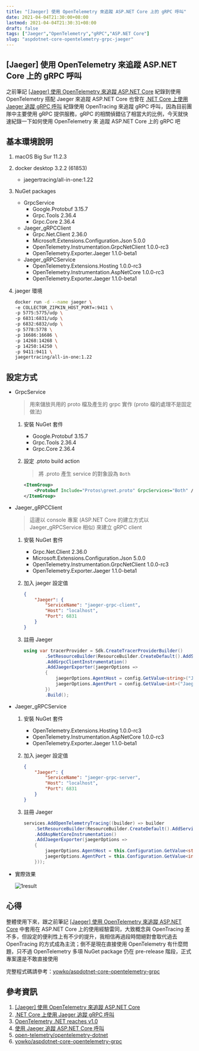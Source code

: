 ```yaml
---
title: "[Jaeger] 使用 OpenTelemetry 來追蹤 ASP.NET Core 上的 gRPC 呼叫"
date: 2021-04-04T21:30:00+08:00
lastmod: 2021-04-04T21:30:31+08:00
draft: false
tags: ["Jaeger","OpenTelemetry","gRPC","ASP.NET Core"]
slug: "aspdotnet-core-opentelemetry-grpc-jaeger"
---
```


## [Jaeger] 使用 OpenTelemetry 來追蹤 ASP.NET Core 上的 gRPC 呼叫

之前筆記 [[Jaeger] 使用 OpenTelemetry 來追蹤 ASP.NET Core](/aspdotnet-core-opentelemetry-jaeger) 紀錄到使用 OpenTelemetry 搭配 Jaeger 來追蹤 ASP.NET Core 也曾在 [.NET Core 上使用 Jaeger 追蹤 gRPC 呼叫](/dotnet-core-jaeger-grpc/) 紀錄使用 OpenTracing 來追蹤 gRPC 呼叫，因為目前團隊中主要使用 gRPC 提供服務，gRPC 的相關偵錯佔了相當大的比例，今天就快速紀錄一下如何使用 OpenTelemetry 來 追蹤 ASP.NET Core 上的 gRPC 吧

## 基本環境說明

1. macOS Big Sur 11.2.3
2. docker desktop 3.2.2 (61853)

    - jaegertracing/all-in-one:1.22

3. NuGet packages
    - GrpcService
        - Google.Protobuf 3.15.7
        - Grpc.Tools 2.36.4
        - Grpc.Core 2.36.4
    - Jaeger_gRPCClient
        - Grpc.Net.Client 2.36.0
        - Microsoft.Extensions.Configuration.Json 5.0.0
        - OpenTelemetry.Instrumentation.GrpcNetClient 1.0.0-rc3
        - OpenTelemetry.Exporter.Jaeger 1.1.0-beta1
    - Jaeger_gRPCService
        - OpenTelemetry.Extensions.Hosting 1.0.0-rc3
        - OpenTelemetry.Instrumentation.AspNetCore 1.0.0-rc3
        - OpenTelemetry.Exporter.Jaeger 1.1.0-beta1

4. jaeger 環境

    ```bash
    docker run -d --name jaeger \
    -e COLLECTOR_ZIPKIN_HOST_PORT=:9411 \
    -p 5775:5775/udp \
    -p 6831:6831/udp \
    -p 6832:6832/udp \
    -p 5778:5778 \
    -p 16686:16686 \
    -p 14268:14268 \
    -p 14250:14250 \
    -p 9411:9411 \
    jaegertracing/all-in-one:1.22
    ```

## 設定方式

- GrpcService

    > 用來儲放共用的 proto 檔及產生的 grpc 實作 (proto 檔的處理不是固定做法)

    1. 安裝 NuGet 套件

        - Google.Protobuf 3.15.7
        - Grpc.Tools 2.36.4
        - Grpc.Core 2.36.4

    2. 設定 .ptoto build action

        > 將 .proto 產生 service 的對象設為 `Both`

        ```xml
        <ItemGroup>
            <Protobuf Include="Protos\greet.proto" GrpcServices="Both" />
        </ItemGroup>
        ```

- Jaeger_gRPCClient

    > 這邊以 console 專案 (ASP.NET Core 的建立方式以 Jaeger_gRPCService 相似) 來建立 gRPC client

    1. 安裝 NuGet 套件

        - Grpc.Net.Client 2.36.0
        - Microsoft.Extensions.Configuration.Json 5.0.0
        - OpenTelemetry.Instrumentation.GrpcNetClient 1.0.0-rc3
        - OpenTelemetry.Exporter.Jaeger 1.1.0-beta1

    2. 加入 jaeger 設定值

        ```json
        {
            "Jaeger": {
                "ServiceName": "jaeger-grpc-client",
                "Host": "localhost",
                "Port": 6831
            }
        }
        ```

    3. 註冊 Jaeger

        ```cs
        using var tracerProvider = Sdk.CreateTracerProviderBuilder()
                .SetResourceBuilder(ResourceBuilder.CreateDefault().AddService(config.GetValue<string>("Jaeger:ServiceName")))
                .AddGrpcClientInstrumentation()
                .AddJaegerExporter(jaegerOptions =>
                {
                    jaegerOptions.AgentHost = config.GetValue<string>("Jaeger:Host");
                    jaegerOptions.AgentPort = config.GetValue<int>("Jaeger:Port");
                })
                .Build();
        ```

- Jaeger_gRPCService

    1. 安裝 NuGet 套件

        - OpenTelemetry.Extensions.Hosting 1.0.0-rc3
        - OpenTelemetry.Instrumentation.AspNetCore 1.0.0-rc3
        - OpenTelemetry.Exporter.Jaeger 1.1.0-beta1

    2. 加入 jaeger 設定值

        ```json
        {
            "Jaeger": {
                "ServiceName": "jaeger-grpc-server",
                "Host": "localhost",
                "Port": 6831
            }
        }
        ```

    3. 註冊 Jaeger

        ```cs
        services.AddOpenTelemetryTracing((builder) => builder
            .SetResourceBuilder(ResourceBuilder.CreateDefault().AddService(this.Configuration.GetValue<string>("Jaeger:ServiceName")))
            .AddAspNetCoreInstrumentation()
            .AddJaegerExporter(jaegerOptions =>
            {
                jaegerOptions.AgentHost = this.Configuration.GetValue<string>("Jaeger:Host");
                jaegerOptions.AgentPort = this.Configuration.GetValue<int>("Jaeger:Port");
            }));
        ```

- 實際效果

    ![1result](https://user-images.githubusercontent.com/3851540/113480430-bf5e5d00-94c6-11eb-8346-827c667b7a7b.png)

## 心得

整體使用下來，跟之前筆記 [[Jaeger] 使用 OpenTelemetry 來追蹤 ASP.NET Core](/aspdotnet-core-opentelemetry-jaeger) 中套用在 ASP.NET Core 上的使用經驗雷同，大致概念與 OpenTracing 差不多，但設定的便利性上有不少的提升，我相信再過段時間絕對會取代過去 OpenTracing 的方式成為主流；倒不是現在直接使用 OpenTelemetry 有什麼問題，只不過 OpenTelemetry 多項 NuGet package 仍在 pre-release 階段，正式專案還是不敢直接使用

完整程式碼請參考：[yowko/aspdotnet-core-opentelemetry-grpc](https://github.com/yowko/aspdotnet-core-opentelemetry-grpc)

## 參考資訊

1. [[Jaeger] 使用 OpenTelemetry 來追蹤 ASP.NET Core](/aspdotnet-core-opentelemetry-jaeger)
2. [.NET Core 上使用 Jaeger 追蹤 gRPC 呼叫](/dotnet-core-jaeger-grpc/)
3. [OpenTelemetry .NET reaches v1.0](https://devblogs.microsoft.com/dotnet/opentelemetry-net-reaches-v1-0/?WT.mc_id=DOP-MVP-5002594)
4. [使用 Jaeger 追蹤 ASP.NET Core 呼叫](https://blog.yowko.com/jaeger-trace-aspdotnet-core/)
5. [open-telemetry/opentelemetry-dotnet](https://github.com/open-telemetry/opentelemetry-dotnet/tree/main/examples/AspNetCore)
6. [yowko/aspdotnet-core-opentelemetry-grpc](https://github.com/yowko/aspdotnet-core-opentelemetry-grpc)
